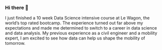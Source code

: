 ### Hi there 👋

I just finished a 10 week Data Science intensive course at Le Wagon, the world’s top rated bootcamp. The experience turned out far above my expectations and made me determined to switch to a career in data science and data analysis. My previous experience as a civil engineer and a mobility expert, I am excited to see how data can help us shape the mobility of tomorrow.


<!--
**markakism/markakism** is a ✨ _special_ ✨ repository because its `README.md` (this file) appears on your GitHub profile.

Here are some ideas to get you started:

- 🌱 I’m recently finished a Data Science bootcamp (Le Wagon) in Berlin.
- 👯 I’m looking to collaborate on ...
- 🤔 I’m looking for help with ...
- 💬 Ask me about transportation and mobility
- 📫 How to reach me: ...
- 😄 Pronouns: he/him
- ⚡ Fun fact: ...
-->
